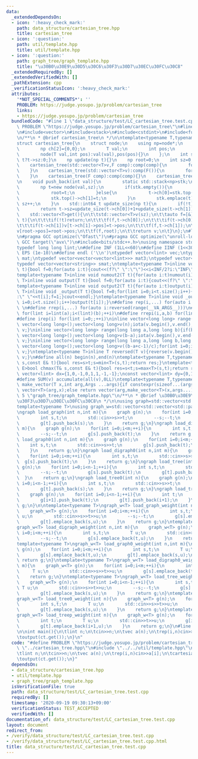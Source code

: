 ```yaml
---
data:
  _extendedDependsOn:
  - icon: ':heavy_check_mark:'
    path: data_structure/cartesian_tree.hpp
    title: cartesian_tree
  - icon: ':question:'
    path: util/template.hpp
    title: util/template.hpp
  - icon: ':question:'
    path: graph_tree/graph_template.hpp
    title: "\u30B0\u30E9\u30D5\u30C6\u30F3\u30D7\u30EC\u30FC\u30C8"
  _extendedRequiredBy: []
  _extendedVerifiedWith: []
  _pathExtension: cpp
  _verificationStatusIcon: ':heavy_check_mark:'
  attributes:
    '*NOT_SPECIAL_COMMENTS*': ''
    PROBLEM: https://judge.yosupo.jp/problem/cartesian_tree
    links:
    - https://judge.yosupo.jp/problem/cartesian_tree
  bundledCode: "#line 1 \"data_structure/test/LC_cartesian_tree.test.cpp\"\n#define\
    \ PROBLEM \"https://judge.yosupo.jp/problem/cartesian_tree\"\n#line 2 \"data_structure/cartesian_tree.hpp\"\
    \n#include<vector>\n#include<stack>\n#include<cstdint>\n#include<functional>\n\
    \n/**\n * @brief cartesian_tree\n */\n\ntemplate<typename T,typename F=std::less<T>>\n\
    struct cartesian_tree{\n    struct node;\n    using np=node*;\n    struct node{\n\
    \        np ch[2]={0,0};\n        T val;\n        int pos;\n        int sz=0;\n\
    \        node(T val,int pos):val(val),pos(pos){}\n    };\n    int size(np t){return\
    \ t?t->sz:0;}\n    np update(np t){}\n    np root=0;\n    int sz=0;\n    F comp;\n\
    \    cartesian_tree(std::vector<T>v,F comp):comp(comp){\n        for(auto e:v)push_back(e);\n\
    \    }\n    cartesian_tree(std::vector<T>v):comp(F()){\n        for(auto e:v)push_back(e);\n\
    \    }\n    cartesian_tree(F comp):comp(comp){}\n    cartesian_tree():comp(F()){}\n\
    \n    void push_back(int val){\n        static std::stack<np>stk;\n        while(!stk.empty()&&comp(val,stk.top()->val))stk.pop();\n\
    \        np t=new node(val,sz);\n        if(stk.empty()){\n            t->ch[0]=root;\n\
    \            root=t;\n        }else{\n            t->ch[0]=stk.top()->ch[1];\n\
    \            stk.top()->ch[1]=t;\n        }\n        stk.emplace(t);\n       \
    \ sz++;\n    }\n    std::int64_t update_size(np t){\n        if(!t)return 0;\n\
    \        return t->sz=update_size(t->ch[0])+1+update_size(t->ch[1]);\n    }\n\
    \    std::vector<T>get(){\n\t\tstd::vector<T>v(sz);\n\t\tauto f=[&](auto f,np\
    \ t){\n\t\t\tif(!t)return;\n\t\t\tf(f,t->ch[0]);\n\t\t\tif(t->ch[0])v[t->ch[0]->pos]=t->pos;\n\
    \t\t\tif(t->ch[1])v[t->ch[1]->pos]=t->pos;\n\t\t\tf(f,t->ch[1]);\n\t\t};\n\t\t\
    v[root->pos]=root->pos;\n\t\tf(f,root);\n\t\treturn v;\n\t}\n};\n#line 2 \"util/template.hpp\"\
    \n#pragma GCC optimize(\"Ofast\")\n#pragma GCC optimize(\"unroll-loops\")\n#pragma\
    \ GCC target(\"avx\")\n#include<bits/stdc++.h>\nusing namespace std;\nstruct __INIT__{__INIT__(){cin.tie(0);ios::sync_with_stdio(false);cout<<fixed<<setprecision(15);}}__INIT__;\n\
    typedef long long lint;\n#define INF (1LL<<60)\n#define IINF (1<<30)\n#define\
    \ EPS (1e-10)\n#define endl ('\\n')\ntypedef vector<lint> vec;\ntypedef vector<vector<lint>>\
    \ mat;\ntypedef vector<vector<vector<lint>>> mat3;\ntypedef vector<string> svec;\n\
    typedef vector<vector<string>> smat;\ntemplate<typename T>inline void numout(T\
    \ t){bool f=0;for(auto i:t){cout<<(f?\" \":\"\")<<i<INF/2?i:\"INF\";f=1;}cout<<endl;}\n\
    template<typename T>inline void numout2(T t){for(auto i:t)numout(i);}\ntemplate<typename\
    \ T>inline void output(T t){bool f=0;for(auto i:t){cout<<(f?\" \":\"\")<<i;f=1;}cout<<endl;}\n\
    template<typename T>inline void output2(T t){for(auto i:t)output(i);}\ntemplate<typename\
    \ T>inline void _output(T t){bool f=0;for(lint i=0;i<t.size();i++){cout<<f?\"\"\
    :\" \"<<t[i];f=1;}cout<<endl;}\ntemplate<typename T>inline void _output2(T t){for(lint\
    \ i=0;i<t.size();i++)output(t[i]);}\n#define rep(i,...) for(auto i:range(__VA_ARGS__))\
    \ \n#define rrep(i,...) for(auto i:reversed(range(__VA_ARGS__)))\n#define repi(i,a,b)\
    \ for(lint i=lint(a);i<(lint)(b);++i)\n#define rrepi(i,a,b) for(lint i=lint(b)-1;i>=lint(a);--i)\n\
    #define irep(i) for(lint i=0;;++i)\ninline vector<long long> range(long long n){if(n<=0)return\
    \ vector<long long>();vector<long long>v(n);iota(v.begin(),v.end(),0LL);return\
    \ v;}\ninline vector<long long> range(long long a,long long b){if(b<=a)return\
    \ vector<long long>();vector<long long>v(b-a);iota(v.begin(),v.end(),a);return\
    \ v;}\ninline vector<long long> range(long long a,long long b,long long c){if((b-a+c-1)/c<=0)return\
    \ vector<long long>();vector<long long>v((b-a+c-1)/c);for(int i=0;i<(int)v.size();++i)v[i]=i?v[i-1]+c:a;return\
    \ v;}\ntemplate<typename T>inline T reversed(T v){reverse(v.begin(),v.end());return\
    \ v;}\n#define all(n) begin(n),end(n)\ntemplate<typename T,typename E>bool chmin(T&\
    \ s,const E& t){bool res=s>t;s=min<T>(s,t);return res;}\ntemplate<typename T,typename\
    \ E>bool chmax(T& s,const E& t){bool res=s<t;s=max<T>(s,t);return res;}\nconst\
    \ vector<lint> dx={1,0,-1,0,1,1,-1,-1};\nconst vector<lint> dy={0,1,0,-1,1,-1,1,-1};\n\
    #define SUM(v) accumulate(all(v),0LL)\ntemplate<typename T,typename ...Args>auto\
    \ make_vector(T x,int arg,Args ...args){if constexpr(sizeof...(args)==0)return\
    \ vector<T>(arg,x);else return vector(arg,make_vector<T>(x,args...));}\n#line\
    \ 5 \"graph_tree/graph_template.hpp\"\n/**\n * @brief \u30B0\u30E9\u30D5\u30C6\
    \u30F3\u30D7\u30EC\u30FC\u30C8\n */\n\nusing graph=std::vector<std::vector<int>>;\n\
    template<typename T>\nusing graph_w=std::vector<std::vector<std::pair<int,T>>>;\n\
    \ngraph load_graph(int n,int m){\n    graph g(n);\n    for(int i=0;i<m;++i){\n\
    \        int s,t;\n        std::cin>>s>>t;\n        --s;--t;\n        g[s].push_back(t);\n\
    \        g[t].push_back(s);\n    }\n    return g;\n}\ngraph load_digraph(int n,int\
    \ m){\n    graph g(n);\n    for(int i=0;i<m;++i){\n        int s,t;\n        std::cin>>s>>t;\n\
    \        --s;--t;\n        g[s].push_back(t);\n    }\n    return g;\n}\ngraph\
    \ load_graph0(int n,int m){\n    graph g(n);\n    for(int i=0;i<m;++i){\n    \
    \    int s,t;\n        std::cin>>s>>t;\n        g[s].push_back(t);\n        g[t].push_back(s);\n\
    \    }\n    return g;\n}\ngraph load_digraph0(int n,int m){\n    graph g(n);\n\
    \    for(int i=0;i<m;++i){\n        int s,t;\n        std::cin>>s>>t;\n      \
    \  g[s].push_back(t);\n    }\n    return g;\n}\ngraph load_tree(int n){\n    graph\
    \ g(n);\n    for(int i=0;i<n-1;++i){\n        int s,t;\n        std::cin>>s>>t;\n\
    \        --s;--t;\n        g[s].push_back(t);\n        g[t].push_back(s);\n  \
    \  }\n    return g;\n}\ngraph load_tree0(int n){\n    graph g(n);\n    for(int\
    \ i=0;i<n-1;++i){\n        int s,t;\n        std::cin>>s>>t;\n        g[s].push_back(t);\n\
    \        g[t].push_back(s);\n    }\n    return g;\n}\ngraph load_treep(int n){\n\
    \    graph g(n);\n    for(int i=0;i<n-1;++i){\n        int t;\n        std::cin>>t;\n\
    \        g[i+1].push_back(t);\n        g[t].push_back(i+1);\n    }\n    return\
    \ g;\n}\n\ntemplate<typename T>\ngraph_w<T> load_graph_weight(int n,int m){\n\
    \    graph_w<T> g(n);\n    for(int i=0;i<m;++i){\n        int s,t;\n        T\
    \ u;\n        std::cin>>s>>t>>u;\n        --s;--t;\n        g[s].emplace_back(t,u);\n\
    \        g[t].emplace_back(s,u);\n    }\n    return g;\n}\ntemplate<typename T>\n\
    graph_w<T> load_digraph_weight(int n,int m){\n    graph_w<T> g(n);\n    for(int\
    \ i=0;i<m;++i){\n        int s,t;\n        T u;\n        std::cin>>s>>t>>u;\n\
    \        --s;--t;\n        g[s].emplace_back(t,u);\n    }\n    return g;\n}\n\
    template<typename T>\ngraph_w<T> load_graph0_weight(int n,int m){\n    graph_w<T>\
    \ g(n);\n    for(int i=0;i<m;++i){\n        int s,t;\n        T u;\n        std::cin>>s>>t>>u;\n\
    \        g[s].emplace_back(t,u);\n        g[t].emplace_back(s,u);\n    }\n   \
    \ return g;\n}\ntemplate<typename T>\ngraph_w<T> load_digraph0_weight(int n,int\
    \ m){\n    graph_w<T> g(n);\n    for(int i=0;i<m;++i){\n        int s,t;\n   \
    \     T u;\n        std::cin>>s>>t>>u;\n        g[s].emplace_back(t,u);\n    }\n\
    \    return g;\n}\ntemplate<typename T>\ngraph_w<T> load_tree_weight(int n){\n\
    \    graph_w<T> g(n);\n    for(int i=0;i<n-1;++i){\n        int s,t;\n       \
    \ T u;\n        std::cin>>s>>t>>u;\n        --s;--t;\n        g[s].emplace_back(t,u);\n\
    \        g[t].emplace_back(s,u);\n    }\n    return g;\n}\ntemplate<typename T>\n\
    graph_w<T> load_tree0_weight(int n){\n    graph_w<T> g(n);\n    for(int i=0;i<n-1;++i){\n\
    \        int s,t;\n        T u;\n        std::cin>>s>>t>>u;\n        g[s].emplace_back(t,u);\n\
    \        g[t].emplace_back(s,u);\n    }\n    return g;\n}\ntemplate<typename T>\n\
    graph_w<T> load_treep_weight(int n){\n    graph_w<T> g(n);\n    for(int i=0;i<n-1;++i){\n\
    \        int t;\n        T u;\n        std::cin>>t>>u;\n        g[i+1].emplace_back(t,u);\n\
    \        g[t].emplace_back(i+1,u);\n    }\n    return g;\n}\n#line 4 \"data_structure/test/LC_cartesian_tree.test.cpp\"\
    \n\nint main(){\n\tlint n;\n\tcin>>n;\n\tvec a(n);\n\trep(i,n)cin>>a[i];\n\tcartesian_tree<lint>ct(a);\n\
    \toutput(ct.get());\n}\n"
  code: "#define PROBLEM \"https://judge.yosupo.jp/problem/cartesian_tree\"\n#include\
    \ \"../cartesian_tree.hpp\"\n#include \"../../util/template.hpp\"\n\nint main(){\n\
    \tlint n;\n\tcin>>n;\n\tvec a(n);\n\trep(i,n)cin>>a[i];\n\tcartesian_tree<lint>ct(a);\n\
    \toutput(ct.get());\n}"
  dependsOn:
  - data_structure/cartesian_tree.hpp
  - util/template.hpp
  - graph_tree/graph_template.hpp
  isVerificationFile: true
  path: data_structure/test/LC_cartesian_tree.test.cpp
  requiredBy: []
  timestamp: '2020-09-19 09:30:13+09:00'
  verificationStatus: TEST_ACCEPTED
  verifiedWith: []
documentation_of: data_structure/test/LC_cartesian_tree.test.cpp
layout: document
redirect_from:
- /verify/data_structure/test/LC_cartesian_tree.test.cpp
- /verify/data_structure/test/LC_cartesian_tree.test.cpp.html
title: data_structure/test/LC_cartesian_tree.test.cpp
---
```

